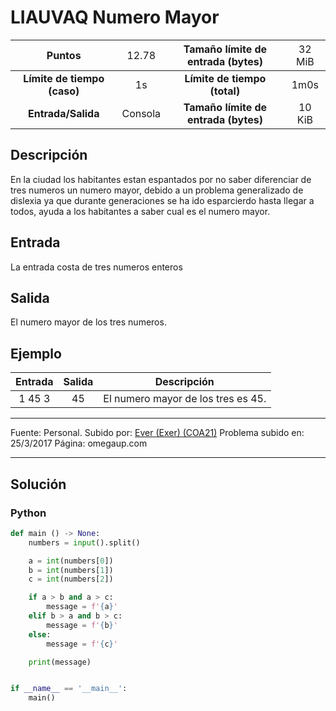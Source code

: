 # LIAUVAQ Numero Mayor

|           Puntos          |<span style="font-weight: normal;">12.78</span>|  Tamaño límite de entrada (bytes)  |<span style="font-weight: normal;">32 MiB</span>|
|      :------------:       |               :------------:                  |           :------------:           | :------------: |
|**Límite de tiempo (caso)**|                     1s                        |    **Límite de tiempo (total)**    |      1m0s      |
|     **Entrada/Salida**    |                  Consola                      |**Tamaño límite de entrada (bytes)**|     10 KiB     |


## Descripción
En la ciudad los habitantes estan espantados por no saber diferenciar de tres numeros un numero mayor, debido a un problema generalizado de dislexia ya que durante generaciones se ha ido esparcierdo hasta llegar a todos, ayuda a los habitantes a saber cual es el numero mayor.

## Entrada
La entrada costa de tres numeros enteros

## Salida
El numero mayor de los tres numeros.

## Ejemplo
<table style="text-align: center;" >
    <thead>
        <tr>
            <th>Entrada</th>
            <th>Salida</th>
            <th>Descripción</th>
        </tr>
    </thead>
    <tbody>
        <tr>
            <td>1 45 3</td>
            <td>45</td>
            <td>El numero mayor de los tres es 45.</td>
        </tr>
    </tbody>
</table>

------------

Fuente: Personal.
Subido por: [Ever (Exer) (COA21)](https://omegaup.com/profile/Exer/ "Ever (Exer) (COA21)")
Problema subido en: 25/3/2017
Página: omegaup.com

------------

## Solución
### Python
```py
def main () -> None:
    numbers = input().split()

    a = int(numbers[0])
    b = int(numbers[1])
    c = int(numbers[2])

    if a > b and a > c:
        message = f'{a}'
    elif b > a and b > c:
        message = f'{b}'
    else:
        message = f'{c}'

    print(message)


if __name__ == '__main__':
    main()
```